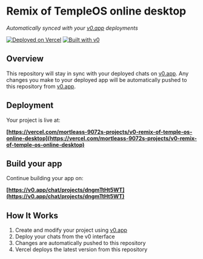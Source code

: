 # Remix of TempleOS online desktop

*Automatically synced with your [v0.app](https://v0.app) deployments*

[![Deployed on Vercel](https://img.shields.io/badge/Deployed%20on-Vercel-black?style=for-the-badge&logo=vercel)](https://vercel.com/mortleass-9072s-projects/v0-remix-of-temple-os-online-desktop)
[![Built with v0](https://img.shields.io/badge/Built%20with-v0.app-black?style=for-the-badge)](https://v0.app/chat/projects/dngmTtHt5WT)

## Overview

This repository will stay in sync with your deployed chats on [v0.app](https://v0.app).
Any changes you make to your deployed app will be automatically pushed to this repository from [v0.app](https://v0.app).

## Deployment

Your project is live at:

**[https://vercel.com/mortleass-9072s-projects/v0-remix-of-temple-os-online-desktop](https://vercel.com/mortleass-9072s-projects/v0-remix-of-temple-os-online-desktop)**

## Build your app

Continue building your app on:

**[https://v0.app/chat/projects/dngmTtHt5WT](https://v0.app/chat/projects/dngmTtHt5WT)**

## How It Works

1. Create and modify your project using [v0.app](https://v0.app)
2. Deploy your chats from the v0 interface
3. Changes are automatically pushed to this repository
4. Vercel deploys the latest version from this repository